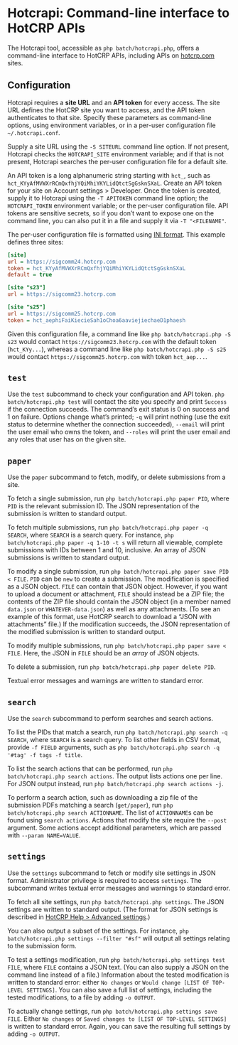 # Hotcrapi: Command-line interface to HotCRP APIs

The Hotcrapi tool, accessible as `php batch/hotcrapi.php`, offers a command-line
interface to HotCRP APIs, including APIs on [hotcrp.com](https://hotcrp.com)
sites.


## Configuration

Hotcrapi requires a **site URL** and an **API token** for every access. The site
URL defines the HotCRP site you want to access, and the API token authenticates
to that site. Specify these parameters as command-line options, using
environment variables, or in a per-user configuration file `~/.hotcrapi.conf`.

Supply a site URL using the `-S SITEURL` command line option. If not present,
Hotcrapi checks the `HOTCRAPI_SITE` environment variable; and if that is not
present, Hotcrapi searches the per-user configuration file for a default site.

An API token is a long alphanumeric string starting with `hct_`, such as
`hct_KYyAfMVWXrRCmQxfhjYQiMhiYKYLidQtctSgGsknSXaL`. Create an API token for your
site on Account settings > Developer. Once the token is created, supply it to
Hotcrapi using the `-T APITOKEN` command line option; the `HOTCRAPI_TOKEN`
environment variable; or the per-user configuration file. API tokens are
sensitive secrets, so if you don’t want to expose one on the command line, you
can also put it in a file and supply it via `-T "<FILENAME"`.

The per-user configuration file is formatted using [INI
format](https://en.wikipedia.org/wiki/INI_file). This example defines three
sites:

```ini
[site]
url = https://sigcomm24.hotcrp.com
token = hct_KYyAfMVWXrRCmQxfhjYQiMhiYKYLidQtctSgGsknSXaL
default = true

[site "s23"]
url = https://sigcomm23.hotcrp.com

[site "s25"]
url = https://sigcomm25.hotcrp.com
token = hct_aephiFaiKiecieSah1oChoa6aaviejiechaeD1phaesh
```

Given this configuration file, a command line like `php batch/hotcrapi.php -S
s23`  would contact `https://sigcomm23.hotcrp.com` with the default token
(`hct_KYy...`), whereas a command line like `php batch/hotcrapi.php -S s25`
would contact `https://sigcomm25.hotcrp.com` with token `hct_aep...`.


## `test`

Use the `test` subcommand to check your configuration and API token. `php
batch/hotcrapi.php test` will contact the site you specify and print `Success`
if the connection succeeds. The command’s exit status is 0 on success and 1 on
failure. Options change what’s printed; `-q` will print nothing (use the exit
status to determine whether the connection succeeded), `--email` will print
the user email who owns the token, and `--roles` will print the user email and
any roles that user has on the given site.


## `paper`

Use the `paper` subcommand to fetch, modify, or delete submissions from a site.

To fetch a single submission, run `php batch/hotcrapi.php paper PID`, where
`PID` is the relevant submission ID. The JSON representation of the submission
is written to standard output.

To fetch multiple submissions, run `php batch/hotcrapi.php paper -q SEARCH`,
where `SEARCH` is a search query. For instance, `php batch/hotcrapi.php paper -q
1-10 -t s` will return all viewable, complete submissions with IDs between 1 and
10, inclusive. An array of JSON submissions is written to standard output.

To modify a single submission, run `php batch/hotcrapi.php paper save PID <
FILE`. `PID` can be `new` to create a submission. The modification is specified
as a JSON object. `FILE` can contain that JSON object. However, if you want to
upload a document or attachment, `FILE` should instead be a ZIP file; the
contents of the ZIP file should contain the JSON object (in a member named
`data.json` or `WHATEVER-data.json`) as well as any attachments. (To see an
example of this format, use HotCRP search to download a “JSON with attachments”
file.) If the modification succeeds, the JSON representation of the modified
submission is written to standard output.

To modify multiple submissions, run `php batch/hotcrapi.php paper save < FILE`.
Here, the JSON in `FILE` should be an *array* of JSON objects.

To delete a submission, run `php batch/hotcrapi.php paper delete PID`.

Textual error messages and warnings are written to standard error.


## `search`

Use the `search` subcommand to perform searches and search actions.

To list the PIDs that match a search, run `php batch/hotcrapi.php search -q
SEARCH`, where `SEARCH` is a search query. To list other fields in CSV format,
provide `-f FIELD` arguments, such as `php batch/hotcrapi.php search -q '#tag' -f tags -f title`.

To list the search actions that can be performed, run `php batch/hotcrapi.php
search actions`. The output lists actions one per line. For JSON output instead,
run `php batch/hotcrapi.php search actions -j`.

To perform a search action, such as downloading a zip file of the submission
PDFs matching a search (`get/paper`), run `php batch/hotcrapi.php search
ACTIONNAME`. The list of `ACTIONNAME`s can be found using `search actions`.
Actions that modify the site require the `--post` argument. Some actions accept
additional parameters, which are passed with `--param NAME=VALUE`.


## `settings`

Use the `settings` subcommand to fetch or modify site settings in JSON format.
Administrator privilege is required to access `settings`. The subcommand writes
textual error messages and warnings to standard error.

To fetch all site settings, run `php batch/hotcrapi.php settings`. The JSON
settings are written to standard output. (The format for JSON settings is
described in [HotCRP Help > Advanced
settings](https://help.hotcrp.com/help/jsonsettings).)

You can also output a subset of the settings. For instance, `php
batch/hotcrapi.php settings --filter "#sf"` will output all settings relating to
the submission form.

To test a settings modification, run `php batch/hotcrapi.php settings test
FILE`, where `FILE` contains a JSON text. (You can also supply a JSON on the
command line instead of a file.) Information about the tested modification is
written to standard error: either `No changes` or `Would change [LIST OF
TOP-LEVEL SETTINGS]`. You can also save a full list of settings, including
the tested modifications, to a file by adding `-o OUTPUT`.

To actually change settings, run `php batch/hotcrapi.php settings save FILE`.
Either `No changes` or `Saved changes to [LIST OF TOP-LEVEL SETTINGS]` is
written to standard error. Again, you can save the resulting full settings by
adding `-o OUTPUT`.
